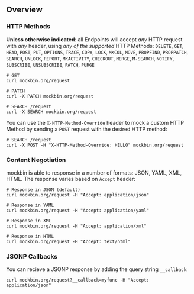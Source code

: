 ## Overview 

### HTTP Methods

**Unless otherwise indicated**: all Endpoints will accept *any* HTTP request with *any* header, using *any of the supported* HTTP Methods: `DELETE`, `GET`, `HEAD`, `POST`, `PUT`, `OPTIONS`, `TRACE`, `COPY`, `LOCK`, `MKCOL`, `MOVE`, `PROPFIND`, `PROPPATCH`, `SEARCH`, `UNLOCK`, `REPORT`, `MKACTIVITY`, `CHECKOUT`, `MERGE`, `M-SEARCH`, `NOTIFY`, `SUBSCRIBE`, `UNSUBSCRIBE`, `PATCH`, `PURGE`

```shell
# GET
curl mockbin.org/request

# PATCH
curl -X PATCH mockbin.org/request

# SEARCH /request
curl -X SEARCH mockbin.org/request
```

You can use the `X-HTTP-Method-Override` header to mock a custom HTTP Method by sending a `POST` request with the desired HTTP method:

```shell
# SEARCH /request
curl -X POST -H "X-HTTP-Method-Override: HELLO" mockbin.org/request
```

### Content Negotiation

mockbin is able to response in a number of formats: JSON, YAML, XML, HTML. The response varies based on `Accept` header:

```shell
# Response in JSON (default)
curl mockbin.org/request -H "Accept: application/json" 

# Response in YAML
curl mockbin.org/request -H "Accept: application/yaml" 

# Response in XML
curl mockbin.org/request -H "Accept: application/xml" 

# Response in HTML 
curl mockbin.org/request -H "Accept: text/html" 
```

### JSONP Callbacks

You can recieve a JSONP response by adding the query string `__callback`:

```shell
curl mockbin.org/request?__callback=myfunc -H "Accept: application/json"
```
